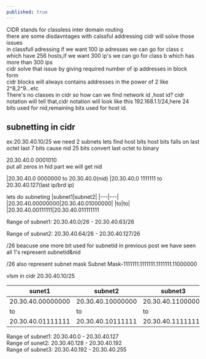 ```yaml
---
published: true
---
```


CIDR stands for classless inter domain routing<br>
there are some disdavntages with calssful addressing cidr will solve those issues<br>
in classfull adressing if we want 100 ip adresses we can go for class c which have 256 hosts,if we want 300 ip's we can go for class b which has more than 300 ips<br>
cidr solve that issue by giving required number of ip addresses in block form<br>
cidr blocks will always contains addresses in the power of 2 like 2^8,2^9...etc<br>
There's no classes in cidr
so how can we find network id ,host id?
cidr notation will tell that,cidr notation will look like this 192.168.1.1/24,here 24 bits used for nid,remaining bits used for host id.
## subnetting in cidr
ex:20.30.40.10/25
we need 2 subnets
lets find host bits
host bits falls on last octet last 7 bits cause nid 25 bits
convert last octet to binary

20.30.40.0 0001010<br>
put all zeros in hid part we will get nid


|20.30.40.0 0000000 to 20.30.40.0(nid)
|20.30.40.0 1111111 to 20.30.40.127(last ip/brd ip)

lets do subneting
|subnet1|subnet2|
|---|---|
|20.30.40.00000000|20.30.40.01000000|
|to|to|
|20.30.40.00111111|20.30.40.011111111

Range of subnet1: 20.30.40.0/26 - 20.30.40.63/26 

Range of subnet2: 20.30.40.64/26 - 20.30.40.127/26

/26 beacuse one more bit used for subnetid
in previous post we have seen all 1's represent subnetid&nid

/26 also represent subnet mask
Subnet Mask-1111111.1111111.1111111.11000000

vlsm in cidr
20.30.40.10/25

|sunet1|subnet2|subnet3|
|---|---|---|
|20.30.40.00000000 |20.30.40.10000000| 20.30.40.11000000|
|to|to|to|
|20.30.40.01111111 |20.30.40.10111111 |20.30.40.11111111|

Range of subnet1: 20.30.40.0 - 20.30.40.127<br>
Range of sunet2: 20.30.40.128 - 20.30.40.192<br>
Range of subnet3: 20.30.40.192 - 20.30.40.255<br>


